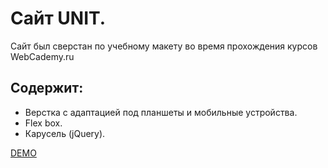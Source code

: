 # Сайт UNIT.
Сайт был сверстан по учебному макету во время прохождения курсов WebCademy.ru

## Содержит:
- Верстка с адаптацией под планшеты и мобильные устройства.
- Flex box.
- Карусель (jQuery).

[DEMO](https://artemtolmachev.github.io/unit/)
